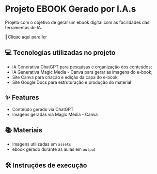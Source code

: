 # Projeto EBOOK Gerado por I.A.s

Projeto com o objetivo de gerar um ebook digital com as facilidades das ferramentas de IA.

<a href="https://github.com/CaiqueCodeSD/prompts-recipe-to-create-a-ebook/blob/main/output/Redefinindo%20a%20Leitura_%20Como%20as%20IAs%20est%C3%A3o%20transformando%20o%20conhecimento.pdf" title="View PDF now"> 📕Clique aqui para ler</a>

## 💻 Tecnologias utilizadas no projeto

- IA Generativa ChatGPT para pesquisas e organização dos conteúdos;
- IA Generativa Magic Media - Canva para gerar as imagens do e-book;
- Site Canva para criação e edição da capa do e-book;
- Site Google Docs para estruturação e produção do material

## ✨ Features

- Conteúdo gerado via ChatGPT
- Imagens geradas via Magic Media - Canva

## 📚 Materiais

- Imagens utilizadas em `assets`
- ebook gerado durante as aulas em `output`

## 🛠️ Instruções de execução
